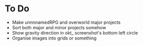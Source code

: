 # To Do

- Make unnnnamedRPG and overworld major projects
- Sort both major and minor projects somehow
- Show gravity direction in okt_ screenshot's bottom left circle
- Organise images into grids or something
